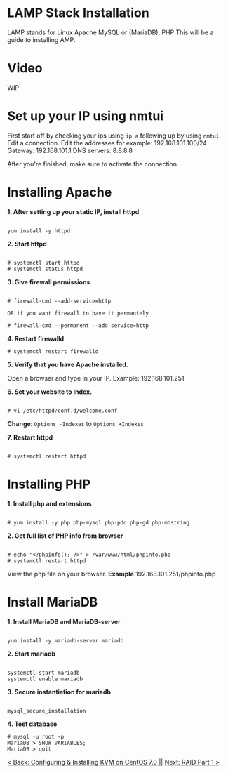 # LAMP Stack Installation

LAMP stands for Linux Apache MySQL or (MariaDB), PHP
This will be a guide to installing AMP.


# Video

WIP

# Set up your IP using nmtui

First start off by checking your ips using `ip a`  following up by using `nmtui`.
Edit a connection.
Edit the addresses for example: 192.168.101.100/24
Gateway: 192.168.101.1
DNS servers: 8.8.8.8

After you're finished, make sure to activate the connection.

# Installing Apache

**1. After setting up your static IP, install httpd**

```

yum install -y httpd

```

**2. Start httpd**

```

# systemctl start httpd
# systemctl status httpd

```

**3. Give firewall permissions**

```

# firewall-cmd --add-service=http

OR if you want firewall to have it permantely

# firewall-cmd --permanent --add-service=http

```

**4. Restart firewalld**


```
# systemctl restart firewalld

```


**5. Verify that you have Apache installed.**

Open a browser and type in your IP. Example:
192.168.101.251

**6. Set your website to index.**

```

# vi /etc/httpd/conf.d/welcome.conf

```

**Change**:  ``Options -Indexes`` to ``Options +Indexes``

**7. Restart httpd**

```

# systemctl restart httpd

```


# Installing PHP

**1. Install php and extensions**

```

# yum install -y php php-mysql php-pdo php-gd php-mbstring

```


**2. Get full list of PHP info from browser**

```

# echo "<?phpinfo(); ?>" > /var/www/html/phpinfo.php
# systemctl restart httpd

```

View the php file on your browser. **Example** 192.168.101.251/phpinfo.php


# Install MariaDB

**1. Install MariaDB and MariaDB-server**

```

yum install -y mariadb-server mariadb

```

**2. Start mariadb**

```

systemctl start mariadb
systemctl enable mariadb
```

**3. Secure instantiation for mariadb**

```

mysql_secure_installation

```

**4. Test database**

```
# mysql -u root -p
MariaDB > SHOW VARIABLES;
MariaDB > quit

```



[< Back: Configuring & Installing KVM on CentOS 7.0 ](https://github.com/sxcdennis/Linux-Guides/blob/master/Configuring%20%26%20Installing%20KVM%20on%20CentOS%207.md "Configuring & Installing KVM on CentOS 7.0 ") || [Next: RAID Part 1 >](https://github.com/sxcdennis/Linux-Guides/blob/master/Raid%20Part1.md "RAID Part 1")
